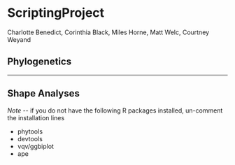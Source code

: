 # ScriptingProject
Charlotte Benedict, Corinthia Black, Miles Horne, Matt Welc, Courtney Weyand

## Phylogenetics
---
## Shape Analyses

*Note* -- if you do not have the following R packages installed, un-comment the installation lines
-	phytools
-	devtools
-	vqv/ggbiplot
-	ape

